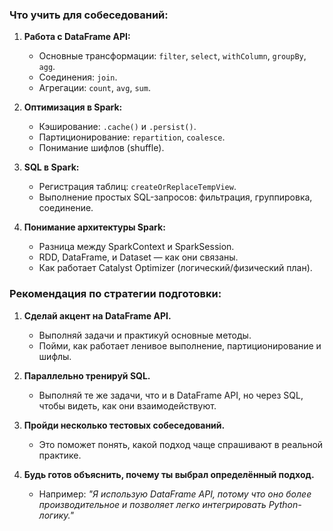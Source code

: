 ### **Что учить для собеседований:**

1. **Работа с DataFrame API:**
    
    - Основные трансформации: `filter`, `select`, `withColumn`, `groupBy`, `agg`.
    - Соединения: `join`.
    - Агрегации: `count`, `avg`, `sum`.
2. **Оптимизация в Spark:**
    
    - Кэширование: `.cache()` и `.persist()`.
    - Партиционирование: `repartition`, `coalesce`.
    - Понимание шифлов (shuffle).
3. **SQL в Spark:**
    
    - Регистрация таблиц: `createOrReplaceTempView`.
    - Выполнение простых SQL-запросов: фильтрация, группировка, соединение.
4. **Понимание архитектуры Spark:**
    
    - Разница между SparkContext и SparkSession.
    - RDD, DataFrame, и Dataset — как они связаны.
    - Как работает Catalyst Optimizer (логический/физический план).

### **Рекомендация по стратегии подготовки:**

1. **Сделай акцент на DataFrame API.**
    
    - Выполняй задачи и практикуй основные методы.
    - Пойми, как работает ленивое выполнение, партиционирование и шифлы.
2. **Параллельно тренируй SQL.**
    
    - Выполняй те же задачи, что и в DataFrame API, но через SQL, чтобы видеть, как они взаимодействуют.
3. **Пройди несколько тестовых собеседований.**
    
    - Это поможет понять, какой подход чаще спрашивают в реальной практике.
4. **Будь готов объяснить, почему ты выбрал определённый подход.**
    
    - Например: _"Я использую DataFrame API, потому что оно более производительное и позволяет легко интегрировать Python-логику."_